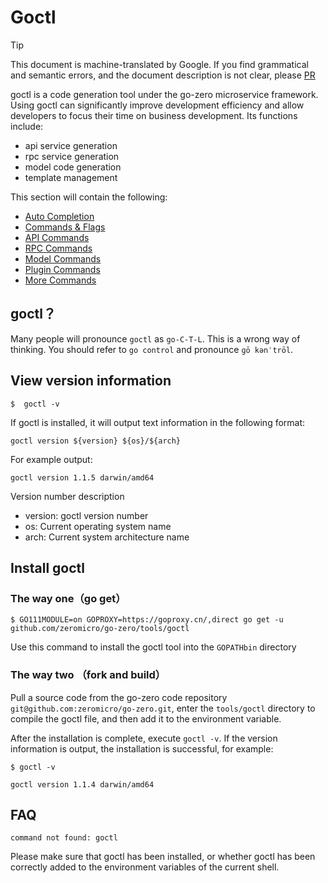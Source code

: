# Goctl
> [!TIP]
> This document is machine-translated by Google. If you find grammatical and semantic errors, and the document description is not clear, please [PR](doc-contibute.md)

goctl is a code generation tool under the go-zero microservice framework. Using goctl can significantly improve development efficiency and allow developers to focus their time on business development. Its functions include:

- api service generation
- rpc service generation
- model code generation
- template management

This section will contain the following:

* [Auto Completion](goctl-completion.md)
* [Commands & Flags](goctl-commands.md)
* [API Commands](goctl-api.md)
* [RPC Commands](goctl-rpc.md)
* [Model Commands](goctl-model.md)
* [Plugin Commands](goctl-plugin.md)
* [More Commands](goctl-other.md)

## goctl？
Many people will pronounce `goctl` as `go-C-T-L`. This is a wrong way of thinking. You should refer to `go control` and pronounce `ɡō kənˈtrōl`.

## View version information
```shell
$  goctl -v
```

If goctl is installed, it will output text information in the following format:

```text
goctl version ${version} ${os}/${arch}
```

For example output:
```text
goctl version 1.1.5 darwin/amd64
```

Version number description
* version: goctl version number
* os: Current operating system name
* arch: Current system architecture name

## Install goctl

### The way one（go get）

```shell
$ GO111MODULE=on GOPROXY=https://goproxy.cn/,direct go get -u github.com/zeromicro/go-zero/tools/goctl
```

Use this command to install the goctl tool into the `GOPATHbin` directory

### The way two （fork and build）

Pull a source code from the go-zero code repository `git@github.com:zeromicro/go-zero.git`, enter the `tools/goctl` directory to compile the goctl file, and then add it to the environment variable.

After the installation is complete, execute `goctl -v`. If the version information is output, the installation is successful, for example:

```shell
$ goctl -v

goctl version 1.1.4 darwin/amd64
```

## FAQ
```
command not found: goctl
```
Please make sure that goctl has been installed, or whether goctl has been correctly added to the environment variables of the current shell.
